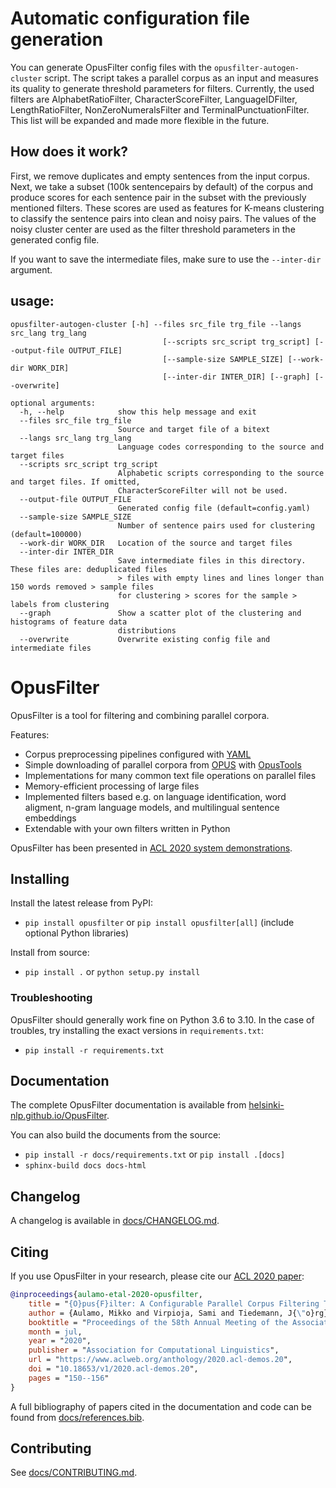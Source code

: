 # Automatic configuration file generation

You can generate OpusFilter config files with the `opusfilter-autogen-cluster` script. The script takes a parallel corpus as an input and measures its quality to generate threshold parameters for filters. Currently, the used filters are AlphabetRatioFilter, CharacterScoreFilter, LanguageIDFilter, LengthRatioFilter, NonZeroNumeralsFilter and TerminalPunctuationFilter. This list will be expanded and made more flexible in the future.

## How does it work?

First, we remove duplicates and empty sentences from the input corpus. Next, we take a subset (100k sentencepairs by default) of the corpus and produce scores for each sentence pair in the subset with the previously mentioned filters. These scores are used as features for K-means clustering to classify the sentence pairs into clean and noisy pairs. The values of the noisy cluster center are used as the filter threshold parameters in the generated config file.

If you want to save the intermediate files, make sure to use the `--inter-dir` argument.

## usage:

```
opusfilter-autogen-cluster [-h] --files src_file trg_file --langs src_lang trg_lang
                                  [--scripts src_script trg_script] [--output-file OUTPUT_FILE]
                                  [--sample-size SAMPLE_SIZE] [--work-dir WORK_DIR]
                                  [--inter-dir INTER_DIR] [--graph] [--overwrite]

optional arguments:
  -h, --help            show this help message and exit
  --files src_file trg_file
                        Source and target file of a bitext
  --langs src_lang trg_lang
                        Language codes corresponding to the source and target files
  --scripts src_script trg_script
                        Alphabetic scripts corresponding to the source and target files. If omitted,
                        CharacterScoreFilter will not be used.
  --output-file OUTPUT_FILE
                        Generated config file (default=config.yaml)
  --sample-size SAMPLE_SIZE
                        Number of sentence pairs used for clustering (default=100000)
  --work-dir WORK_DIR   Location of the source and target files
  --inter-dir INTER_DIR
                        Save intermediate files in this directory. These files are: deduplicated files
                        > files with empty lines and lines longer than 150 words removed > sample files
                        for clustering > scores for the sample > labels from clustering
  --graph               Show a scatter plot of the clustering and histograms of feature data
                        distributions
  --overwrite           Overwrite existing config file and intermediate files
```

# OpusFilter

OpusFilter is a tool for filtering and combining parallel corpora.

Features:

* Corpus preprocessing pipelines configured with [YAML](https://yaml.org/)
* Simple downloading of parallel corpora from [OPUS](http://opus.nlpl.eu/) with [OpusTools](https://github.com/Helsinki-NLP/OpusTools)
* Implementations for many common text file operations on parallel files
* Memory-efficient processing of large files
* Implemented filters based e.g. on language identification, word aligment, n-gram language models, and multilingual sentence embeddings
* Extendable with your own filters written in Python

OpusFilter has been presented in [ACL 2020 system demonstrations](https://www.aclweb.org/anthology/2020.acl-demos.20).

## Installing

Install the latest release from PyPI:

* `pip install opusfilter` or `pip install opusfilter[all]` (include optional Python libraries)

Install from source:

* `pip install .` or `python setup.py install`

### Troubleshooting

OpusFilter should generally work fine on Python 3.6 to 3.10. In the case of troubles, try installing the exact versions in `requirements.txt`:

* `pip install -r requirements.txt`

## Documentation

The complete OpusFilter documentation is available from [helsinki-nlp.github.io/OpusFilter](https://helsinki-nlp.github.io/OpusFilter/).

You can also build the documents from the source:

* `pip install -r docs/requirements.txt` or  `pip install .[docs]`
* `sphinx-build docs docs-html`

## Changelog

A changelog is available in [docs/CHANGELOG.md](docs/CHANGELOG.md).

## Citing

If you use OpusFilter in your research, please cite our [ACL 2020 paper](https://www.aclweb.org/anthology/2020.acl-demos.20):

```bibtex
@inproceedings{aulamo-etal-2020-opusfilter,
    title = "{O}pus{F}ilter: A Configurable Parallel Corpus Filtering Toolbox",
    author = {Aulamo, Mikko and Virpioja, Sami and Tiedemann, J{\"o}rg},
    booktitle = "Proceedings of the 58th Annual Meeting of the Association for Computational Linguistics: System Demonstrations",
    month = jul,
    year = "2020",
    publisher = "Association for Computational Linguistics",
    url = "https://www.aclweb.org/anthology/2020.acl-demos.20",
    doi = "10.18653/v1/2020.acl-demos.20",
    pages = "150--156"
}
```

A full bibliography of papers cited in the documentation and code can be found from [docs/references.bib](docs/references.bib).

## Contributing

See [docs/CONTRIBUTING.md](docs/CONTRIBUTING.md).
